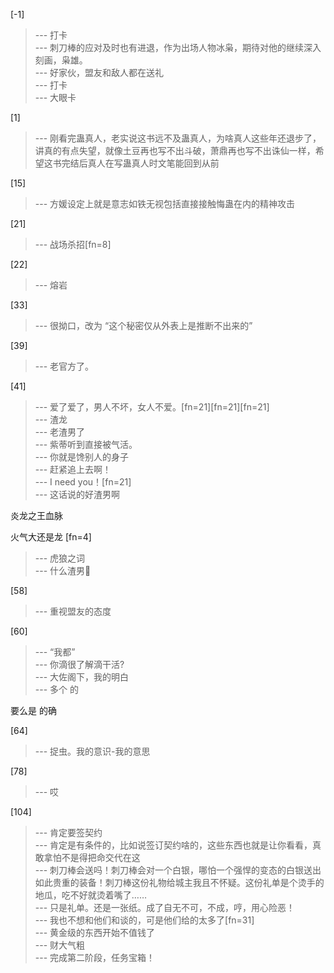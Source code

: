
[-1] 
>--- 打卡<br>
>--- 刺刀棒的应对及时也有进退，作为出场人物冰枭，期待对他的继续深入刻画，枭雄。<br>
>--- 好家伙，盟友和敌人都在送礼<br>
>--- 打卡<br>
>--- 大眼卡<br>

[1] 
>--- 刚看完蛊真人，老实说这书远不及蛊真人，为啥真人这些年还退步了，讲真的有点失望，就像土豆再也写不出斗破，萧鼎再也写不出诛仙一样，希望这书完结后真人在写蛊真人时文笔能回到从前<br>

[15] 
>--- 方媛设定上就是意志如铁无视包括直接接触悔蛊在内的精神攻击<br>

[21] 
>--- 战场杀招[fn=8]<br>

[22] 
>--- 熔岩<br>

[33] 
>--- 很拗口，改为
“这个秘密仅从外表上是推断不出来的”<br>

[39] 
>--- 老官方了。<br>

[41] 
>--- 爱了爱了，男人不坏，女人不爱。[fn=21][fn=21][fn=21]<br>
>--- 渣龙<br>
>--- 老渣男了<br>
>--- 紫蒂听到直接被气活。<br>
>--- 你就是馋别人的身子<br>
>--- 赶紧追上去啊！<br>
>--- I need you！[fn=21]<br>
>--- 这话说的好渣男啊

炎龙之王血脉

火气大还是龙
[fn=4]<br>
>--- 虎狼之词<br>
>--- 什么渣男🐶<br>

[58] 
>--- 重视盟友的态度<br>

[60] 
>--- “我都”<br>
>--- 你滴很了解滴干活?<br>
>--- 大佐阁下，我的明白<br>
>--- 多个
的

要么是
的确<br>

[64] 
>--- 捉虫。我的意识-我的意思<br>

[78] 
>--- 哎<br>

[104] 
>--- 肯定要签契约<br>
>--- 肯定是有条件的，比如说签订契约啥的，这些东西也就是让你看看，真敢拿怕不是得把命交代在这<br>
>--- 刺刀棒会送吗！刺刀棒会对一个白银，哪怕一个强悍的变态的白银送出如此贵重的装备！刺刀棒这份礼物给城主我且不怀疑。这份礼单是个烫手的地瓜，吃不好就烫着嘴了……<br>
>--- 只是礼单。还是一张纸。成了自无不可，不成，哼，用心险恶！<br>
>--- 我也不想和他们和谈的，可是他们给的太多了[fn=31]<br>
>--- 黄金级的东西开始不值钱了<br>
>--- 财大气粗<br>
>--- 完成第二阶段，任务宝箱！<br>

